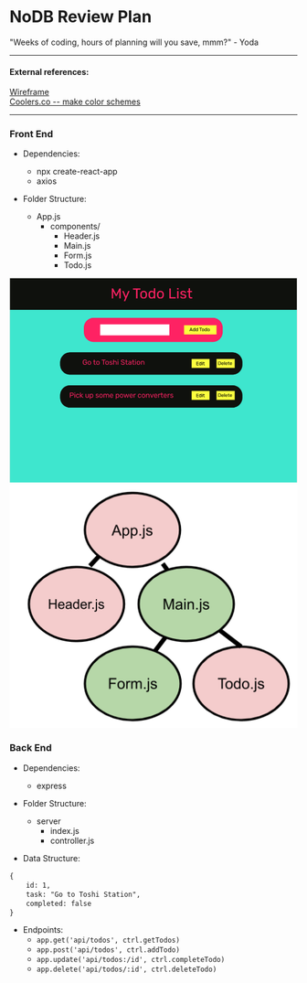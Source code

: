 # NoDB Review Plan
<p>"Weeks of coding, hours of planning will you save, mmm?" - Yoda</p>

<hr/>

#### External references:
<a href="https://www.figma.com/file/Jx6eY8CFJDWceGBJogII7M/NoDB-Review?node-id=0%3A1">Wireframe</a></br>
<a href="www.coolers.co">Coolers.co -- make color schemes</a>
<hr/>

### Front End
- Dependencies:
    - npx create-react-app
    - axios

- Folder Structure:
    - App.js
        - components/
            - Header.js
            - Main.js
            - Form.js
            - Todo.js

<img alt="wireframe" src="./public/wireframe.png"/>
<img alt="component-tree" src="./public/component-tree.png"/>


### Back End
- Dependencies:
    - express

- Folder Structure:
    - server
        - index.js
        - controller.js

- Data Structure:
```JS
{
    id: 1,
    task: "Go to Toshi Station",
    completed: false
}
```

- Endpoints:
    - `app.get('api/todos', ctrl.getTodos)`
    - `app.post('api/todos', ctrl.addTodo)`
    - `app.update('api/todos:/id', ctrl.completeTodo)`
    - `app.delete('api/todos/:id', ctrl.deleteTodo)`